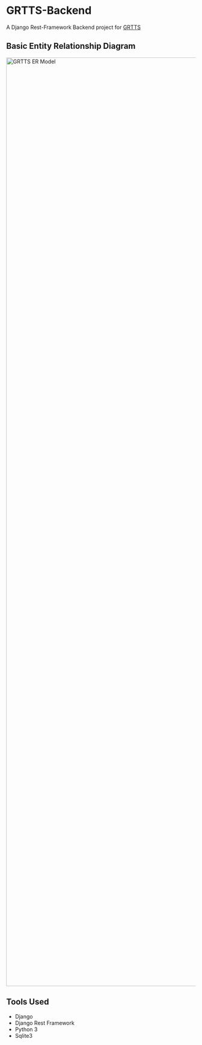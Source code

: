 # GRTTS-Backend
A Django Rest-Framework Backend project for [GRTTS](https://github.com/bufleek/GRTTS)

## Basic Entity Relationship Diagram
<img width="2464" alt="GRTTS ER Model" src="https://user-images.githubusercontent.com/55278288/197200841-1b5a3047-2dd1-4216-9452-e14daf28e974.png">

## Tools Used
- Django
- Django Rest Framework
- Python 3
- Sqlite3

